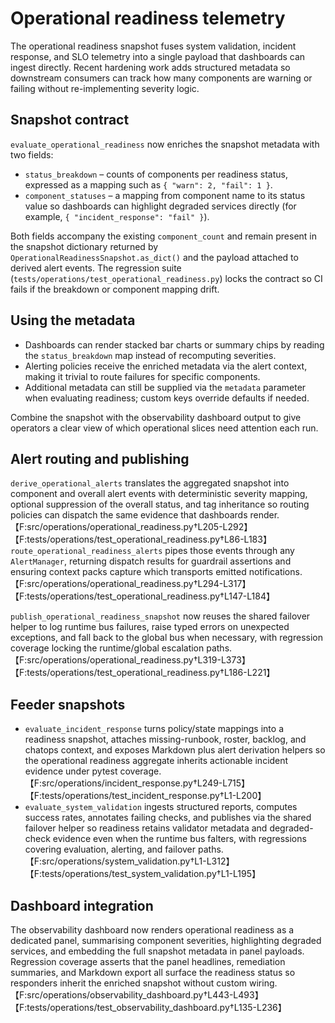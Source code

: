 # Operational readiness telemetry

The operational readiness snapshot fuses system validation, incident response,
and SLO telemetry into a single payload that dashboards can ingest directly.
Recent hardening work adds structured metadata so downstream consumers can track
how many components are warning or failing without re-implementing severity
logic.

## Snapshot contract

`evaluate_operational_readiness` now enriches the snapshot metadata with two
fields:

- `status_breakdown` – counts of components per readiness status, expressed as a
  mapping such as `{ "warn": 2, "fail": 1 }`.
- `component_statuses` – a mapping from component name to its status value so
  dashboards can highlight degraded services directly (for example,
  `{ "incident_response": "fail" }`).

Both fields accompany the existing `component_count` and remain present in the
snapshot dictionary returned by `OperationalReadinessSnapshot.as_dict()` and the
payload attached to derived alert events. The regression suite
(`tests/operations/test_operational_readiness.py`) locks the contract so CI fails
if the breakdown or component mapping drift.

## Using the metadata

- Dashboards can render stacked bar charts or summary chips by reading the
  `status_breakdown` map instead of recomputing severities.
- Alerting policies receive the enriched metadata via the alert context, making
  it trivial to route failures for specific components.
- Additional metadata can still be supplied via the `metadata` parameter when
  evaluating readiness; custom keys override defaults if needed.

Combine the snapshot with the observability dashboard output to give operators a
clear view of which operational slices need attention each run.

## Alert routing and publishing

`derive_operational_alerts` translates the aggregated snapshot into component and
overall alert events with deterministic severity mapping, optional suppression of
the overall status, and tag inheritance so routing policies can dispatch the same
evidence that dashboards render.【F:src/operations/operational_readiness.py†L205-L292】【F:tests/operations/test_operational_readiness.py†L86-L183】
`route_operational_readiness_alerts` pipes those events through any
`AlertManager`, returning dispatch results for guardrail assertions and ensuring
context packs capture which transports emitted notifications.【F:src/operations/operational_readiness.py†L294-L317】【F:tests/operations/test_operational_readiness.py†L147-L184】

`publish_operational_readiness_snapshot` now reuses the shared failover helper to
log runtime bus failures, raise typed errors on unexpected exceptions, and fall
back to the global bus when necessary, with regression coverage locking the
runtime/global escalation paths.【F:src/operations/operational_readiness.py†L319-L373】【F:tests/operations/test_operational_readiness.py†L186-L221】

## Feeder snapshots

- `evaluate_incident_response` turns policy/state mappings into a readiness
  snapshot, attaches missing-runbook, roster, backlog, and chatops context, and
  exposes Markdown plus alert derivation helpers so the operational readiness
  aggregate inherits actionable incident evidence under pytest coverage.【F:src/operations/incident_response.py†L249-L715】【F:tests/operations/test_incident_response.py†L1-L200】
- `evaluate_system_validation` ingests structured reports, computes success
  rates, annotates failing checks, and publishes via the shared failover helper
  so readiness retains validator metadata and degraded-check evidence even when
  the runtime bus falters, with regressions covering evaluation, alerting, and
  failover paths.【F:src/operations/system_validation.py†L1-L312】【F:tests/operations/test_system_validation.py†L1-L195】

## Dashboard integration

The observability dashboard now renders operational readiness as a dedicated
panel, summarising component severities, highlighting degraded services, and
embedding the full snapshot metadata in panel payloads. Regression coverage
asserts that the panel headlines, remediation summaries, and Markdown export all
surface the readiness status so responders inherit the enriched snapshot without
custom wiring.【F:src/operations/observability_dashboard.py†L443-L493】【F:tests/operations/test_observability_dashboard.py†L135-L236】
